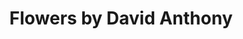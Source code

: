 ---
title: "Flowers by David Anthony"
url: /highland-mills/flowers-by-david-anthony/
shop: florist
---